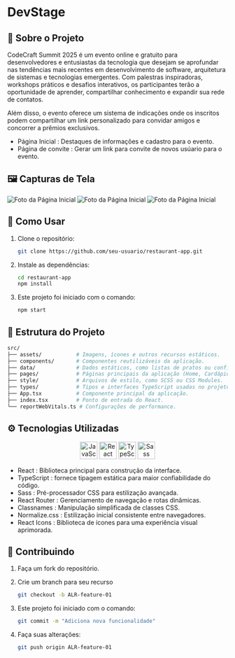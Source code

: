 # DevStage
## 📝 Sobre o Projeto

CodeCraft Summit 2025 é um evento online e gratuito para desenvolvedores e entusiastas da tecnologia que desejam se aprofundar nas tendências mais recentes em desenvolvimento de software, arquitetura de sistemas e tecnologias emergentes. Com palestras inspiradoras, workshops práticos e desafios interativos, os participantes terão a oportunidade de aprender, compartilhar conhecimento e expandir sua rede de contatos.

Além disso, o evento oferece um sistema de indicações onde os inscritos podem compartilhar um link personalizado para convidar amigos e concorrer a prêmios exclusivos.

- Página Inicial : Destaques de informações e cadastro para o evento.
- Página de convite : Gerar um link para convite de novos usúario para o evento.

## 🖼️ Capturas de Tela

![Foto da Página Inicial](https://github.com/Matheus1415/restaurante/blob/main/aluroni01.png)
![Foto da Página Inicial](https://github.com/Matheus1415/restaurante/blob/main/aluroni02.png)
![Foto da Página Inicial](https://github.com/Matheus1415/restaurante/blob/main/aluroni03.png)

## 🚀 Como Usar

1. Clone o repositório:

    ```bash
    git clone https://github.com/seu-usuario/restaurant-app.git
    ```

2. Instale as dependências:

    ```bash
    cd restaurant-app
    npm install
    ```

3. Este projeto foi iniciado com o comando:

    ```bash
    npm start
    ```

## 📁 Estrutura do Projeto

```bash
src/
├── assets/           # Imagens, ícones e outros recursos estáticos.
├── components/       # Componentes reutilizáveis da aplicação.
├── data/             # Dados estáticos, como listas de pratos ou configurações.
├── pages/            # Páginas principais da aplicação (Home, Cardápio, Sobre).
├── style/            # Arquivos de estilo, como SCSS ou CSS Modules.
├── types/            # Tipos e interfaces TypeScript usadas no projeto.
├── App.tsx           # Componente principal da aplicação.
├── index.tsx         # Ponto de entrada do React.
└── reportWebVitals.ts # Configurações de performance.

```

## ⚙️ Tecnologias Utilizadas

<p align="center">
  <img src="https://skillicons.dev/icons?i=js" alt="JavaScript" width="40" height="40">
  <img src="https://skillicons.dev/icons?i=react" alt="React" width="40" height="40">
  <img src="https://skillicons.dev/icons?i=ts" alt="TypeScript" width="40" height="40">
  <img src="https://skillicons.dev/icons?i=sass" alt="Sass" width="40" height="40">
</p>

- React : Biblioteca principal para construção da interface.
- TypeScript : fornece tipagem estática para maior confiabilidade do código.
- Sass : Pré-processador CSS para estilização avançada.
- React Router : Gerenciamento de navegação e rotas dinâmicas.
- Classnames : Manipulação simplificada de classes CSS.
- Normalize.css : Estilização inicial consistente entre navegadores.
- React Icons : Biblioteca de ícones para uma experiência visual aprimorada.

## 🤝 Contribuindo

1. Faça um fork do repositório.

2. Crie um branch para seu recurso

    ```bash
    git checkout -b ALR-feature-01
    ```

3. Este projeto foi iniciado com o comando:

    ```bash
    git commit -m "Adiciona nova funcionalidade"
    ```
4. Faça suas alterações:

    ```bash
    git push origin ALR-feature-01
    ```
